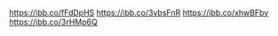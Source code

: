 <!-- Посилання на скріншоти -->

https://ibb.co/fFdDpHS
https://ibb.co/3vbsFnR
https://ibb.co/xhwBFbv
https://ibb.co/3rHMp6Q
